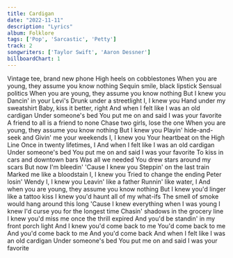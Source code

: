 ```yaml
---
title: Cardigan
date: "2022-11-11"
description: "Lyrics"
album: Folklore
tags: ['Pop', 'Sarcastic', 'Petty']
track: 2
songwriters: ['Taylor Swift', 'Aaron Dessner']
billboardChart: 1
---
```


Vintage tee, brand new phone
High heels on cobblestones
When you are young, they assume you know nothing
Sequin smile, black lipstick
Sensual politics
When you are young, they assume you know nothing
But I knew you
Dancin' in your Levi's
Drunk under a streetlight
I, I knew you
Hand under my sweatshirt
Baby, kiss it better, right
And when I felt like I was an old cardigan
Under someone's bed
You put me on and said I was your favorite
A friend to all is a friend to none
Chase two girls, lose the one
When you are young, they assume you know nothing
But I knew you
Playin' hide-and-seek and
Givin' me your weekends
I, I knew you
Your heartbeat on the High Line
Once in twenty lifetimes, I
And when I felt like I was an old cardigan
Under someone's bed
You put me on and said I was your favorite
To kiss in cars and downtown bars
Was all we needed
You drew stars around my scars
But now I'm bleedin'
'Cause I knew you
Steppin' on the last train
Marked me like a bloodstain
I, I knew you
Tried to change the ending
Peter losin' Wendy
I, I knew you
Leavin' like a father
Runnin' like water, I
And when you are young, they assume you know nothing
But I knew you'd linger like a tattoo kiss
I knew you'd haunt all of my what-ifs
The smell of smoke would hang around this long
'Cause I knew everything when I was young
I knew I'd curse you for the longest time
Chasin' shadows in the grocery line
I knew you'd miss me once the thrill expired
And you'd be standin' in my front porch light
And I knew you'd come back to me
You'd come back to me
And you'd come back to me
And you'd come back
And when I felt like I was an old cardigan
Under someone's bed
You put me on and said I was your favorite